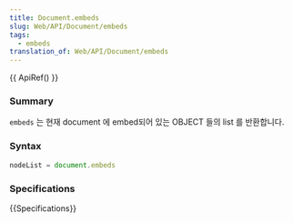 ```yaml
---
title: Document.embeds
slug: Web/API/Document/embeds
tags:
  - embeds
translation_of: Web/API/Document/embeds
---
```

{{ ApiRef() }}

### Summary

`embeds` 는 현재 document 에 embed되어 있는 OBJECT 들의 list 를 반환합니다.

### Syntax

```js
nodeList = document.embeds
```

### Specifications

{{Specifications}}
